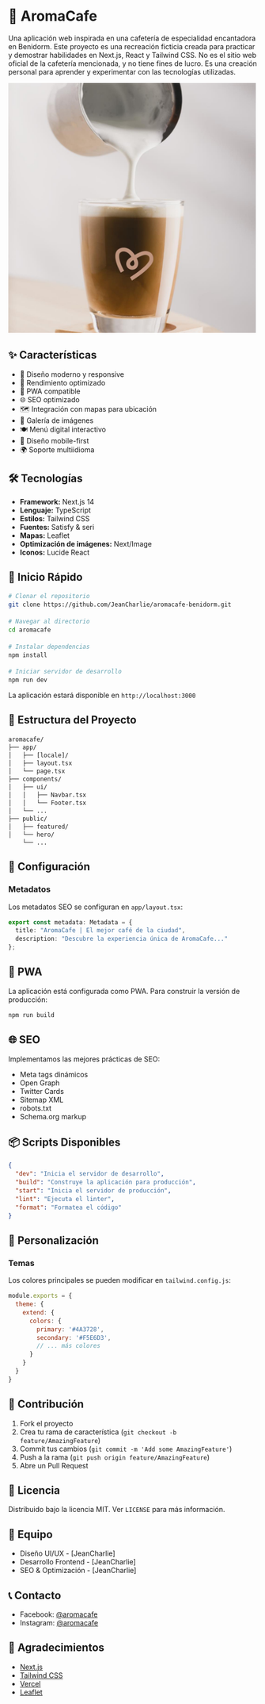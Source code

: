 # 🍵 AromaCafe

Una aplicación web inspirada en una cafetería de especialidad encantadora en Benidorm. Este proyecto es una recreación ficticia creada para practicar y demostrar habilidades en Next.js, React y Tailwind CSS. No es el sitio web oficial de la cafetería mencionada, y no tiene fines de lucro. Es una creación personal para aprender y experimentar con las tecnologías utilizadas.

![AromaCafe Preview](/public/posts/coffee.jpg)

## ✨ Características

- 🎨 Diseño moderno y responsive
- 🚀 Rendimiento optimizado
- 📱 PWA compatible
- 🌐 SEO optimizado
- 🗺️ Integración con mapas para ubicación
- 📸 Galería de imágenes
- 🍽️ Menú digital interactivo
- 📱 Diseño mobile-first
- 🌍 Soporte multiidioma

## 🛠️ Tecnologías

- **Framework:** Next.js 14
- **Lenguaje:** TypeScript
- **Estilos:** Tailwind CSS
- **Fuentes:** Satisfy & seri
- **Mapas:** Leaflet
- **Optimización de imágenes:** Next/Image
- **Iconos:** Lucide React

## 🚀 Inicio Rápido

```bash
# Clonar el repositorio
git clone https://github.com/JeanCharlie/aromacafe-benidorm.git

# Navegar al directorio
cd aromacafe

# Instalar dependencias
npm install

# Iniciar servidor de desarrollo
npm run dev
```

La aplicación estará disponible en `http://localhost:3000`

## 📁 Estructura del Proyecto

```
aromacafe/
├── app/
│   ├── [locale]/
│   ├── layout.tsx
│   └── page.tsx
├── components/
│   ├── ui/
│   │   ├── Navbar.tsx
│   │   └── Footer.tsx
│   └── ...
├── public/
│   ├── featured/
│   └── hero/
    └── ...
```

## 🔧 Configuración

### Metadatos

Los metadatos SEO se configuran en `app/layout.tsx`:

```typescript
export const metadata: Metadata = {
  title: "AromaCafe | El mejor café de la ciudad",
  description: "Descubre la experiencia única de AromaCafe..."
};
```

## 📱 PWA

La aplicación está configurada como PWA. Para construir la versión de producción:

```bash
npm run build
```

## 🌐 SEO

Implementamos las mejores prácticas de SEO:

- Meta tags dinámicos
- Open Graph
- Twitter Cards
- Sitemap XML
- robots.txt
- Schema.org markup

## 📦 Scripts Disponibles

```json
{
  "dev": "Inicia el servidor de desarrollo",
  "build": "Construye la aplicación para producción",
  "start": "Inicia el servidor de producción",
  "lint": "Ejecuta el linter",
  "format": "Formatea el código"
}
```

## 🎨 Personalización

### Temas

Los colores principales se pueden modificar en `tailwind.config.js`:

```javascript
module.exports = {
  theme: {
    extend: {
      colors: {
        primary: '#4A3728',
        secondary: '#F5E6D3',
        // ... más colores
      }
    }
  }
}
```

## 🤝 Contribución

1. Fork el proyecto
2. Crea tu rama de característica (`git checkout -b feature/AmazingFeature`)
3. Commit tus cambios (`git commit -m 'Add some AmazingFeature'`)
4. Push a la rama (`git push origin feature/AmazingFeature`)
5. Abre un Pull Request

## 📄 Licencia

Distribuido bajo la licencia MIT. Ver `LICENSE` para más información.

## 👥 Equipo

- Diseño UI/UX - [JeanCharlie]
- Desarrollo Frontend - [JeanCharlie]
- SEO & Optimización - [JeanCharlie]

## 📞 Contacto

- Facebook: [@aromacafe](https://www.facebook.com/p/Aroma-Cafe-100089038656584/?locale=es_LA)
- Instagram: [@aromacafe](https://www.instagram.com/aromacafe.es/)

## 🙏 Agradecimientos

- [Next.js](https://nextjs.org/)
- [Tailwind CSS](https://tailwindcss.com/)
- [Vercel](https://vercel.com/)
- [Leaflet](https://leafletjs.com/)
